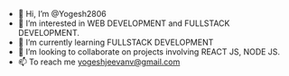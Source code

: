 - 👋 Hi, I’m @Yogesh2806
- 👀 I’m interested in WEB DEVELOPMENT and FULLSTACK DEVELOPMENT.
- 🌱 I’m currently learning FULLSTACK DEVELOPMENT
- 💞️ I’m looking to collaborate on projects involving REACT JS, NODE JS.
- 📫 To reach me yogeshjeevanv@gmail.com

<!---
Yogesh2806/Yogesh2806 is a ✨ special ✨ repository because its `README.md` (this file) appears on your GitHub profile.
You can click the Preview link to take a look at your changes.
--->
